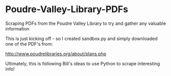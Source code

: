 # Poudre-Valley-Library-PDFs
Scraping PDFs from the Poudre Valley Library to try and gather any valuable information

This is just kicking off - so I created sandbox.py and simply downloaded one of the PDF's from:

http://www.poudrelibraries.org/about/plans.php

Ultimately, this is following Bill's ideas to use Python to scrape interesting info!